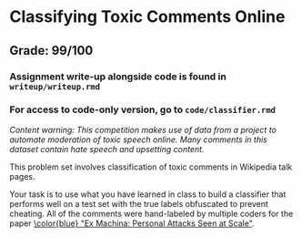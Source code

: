 #  Classifying Toxic Comments Online

## Grade: 99/100

### Assignment write-up alongside code is found in `writeup/writeup.rmd`
### For access to code-only version, go to `code/classifier.rmd`

*Content warning: This competition makes use of data from a project to automate moderation of toxic speech online. Many comments in this dataset contain hate speech and upsetting content.*

This problem set involves classification of toxic comments in Wikipedia talk pages.

Your task is to use what you have learned in class to build a classifier that performs well on a test set with the true labels obfuscated to prevent cheating. All of the comments were hand-labeled by multiple coders for the paper [\color{blue} "Ex Machina: Personal Attacks Seen at Scale"](https://arxiv.org/abs/1610.08914).
